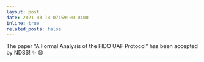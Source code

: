 ```yaml
---
layout: post
date: 2021-03-18 07:59:00-0400
inline: true
related_posts: false
---
```


The paper “A Formal Analysis of the FIDO UAF Protocol” has been accepted by NDSS! :sparkles: :smile:
